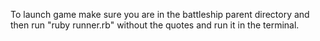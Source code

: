 To launch game make sure you are in the battleship parent directory and then run "ruby runner.rb" without the quotes and run it in the terminal. 

